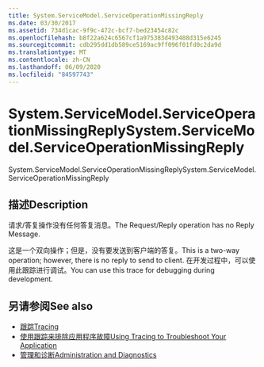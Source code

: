 ```yaml
---
title: System.ServiceModel.ServiceOperationMissingReply
ms.date: 03/30/2017
ms.assetid: 734d1cac-9f9c-472c-bcf7-bed23454c82c
ms.openlocfilehash: b8f22a624c6567cf1a975383d493488d315e6245
ms.sourcegitcommit: cdb295dd1db589ce5169ac9ff096f01fd0c2da9d
ms.translationtype: MT
ms.contentlocale: zh-CN
ms.lasthandoff: 06/09/2020
ms.locfileid: "84597743"
---
```

# <a name="systemservicemodelserviceoperationmissingreply"></a><span data-ttu-id="049d4-102">System.ServiceModel.ServiceOperationMissingReply</span><span class="sxs-lookup"><span data-stu-id="049d4-102">System.ServiceModel.ServiceOperationMissingReply</span></span>
<span data-ttu-id="049d4-103">System.ServiceModel.ServiceOperationMissingReply</span><span class="sxs-lookup"><span data-stu-id="049d4-103">System.ServiceModel.ServiceOperationMissingReply</span></span>  
  
## <a name="description"></a><span data-ttu-id="049d4-104">描述</span><span class="sxs-lookup"><span data-stu-id="049d4-104">Description</span></span>  
 <span data-ttu-id="049d4-105">请求/答复操作没有任何答复消息。</span><span class="sxs-lookup"><span data-stu-id="049d4-105">The Request/Reply operation has no Reply Message.</span></span>  
  
 <span data-ttu-id="049d4-106">这是一个双向操作；但是，没有要发送到客户端的答复。</span><span class="sxs-lookup"><span data-stu-id="049d4-106">This is a two-way operation; however, there is no reply to send to client.</span></span> <span data-ttu-id="049d4-107">在开发过程中，可以使用此跟踪进行调试。</span><span class="sxs-lookup"><span data-stu-id="049d4-107">You can use this trace for debugging during development.</span></span>  
  
## <a name="see-also"></a><span data-ttu-id="049d4-108">另请参阅</span><span class="sxs-lookup"><span data-stu-id="049d4-108">See also</span></span>

- [<span data-ttu-id="049d4-109">跟踪</span><span class="sxs-lookup"><span data-stu-id="049d4-109">Tracing</span></span>](index.md)
- [<span data-ttu-id="049d4-110">使用跟踪来排除应用程序故障</span><span class="sxs-lookup"><span data-stu-id="049d4-110">Using Tracing to Troubleshoot Your Application</span></span>](using-tracing-to-troubleshoot-your-application.md)
- [<span data-ttu-id="049d4-111">管理和诊断</span><span class="sxs-lookup"><span data-stu-id="049d4-111">Administration and Diagnostics</span></span>](../index.md)
